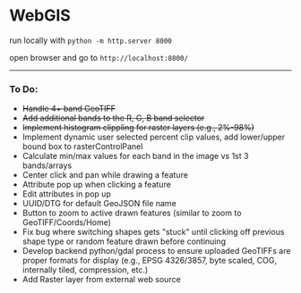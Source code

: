 # WebGIS
run locally with `python -m http.server 8000`

open browser and go to `http://localhost:8000/`

----

### To Do:
* ~~Handle 4+ band GeoTIFF~~
* ~~Add additional bands to the R, G, B band selector~~
* ~~Implement histogram clippling for raster layers (e.g., 2%-98%)~~
* Implement dynamic user selected percent clip values, add lower/upper bound box to rasterControlPanel
* Calculate min/max values for each band in the image vs 1st 3 bands/arrays
* Center click and pan while drawing a feature
* Attribute pop up when clicking a feature
* Edit attributes in pop up
* UUID/DTG for default GeoJSON file name
* Button to zoom to active drawn features (similar to zoom to GeoTIFF/Coords/Home)
* Fix bug where switching shapes gets "stuck" until clicking off previous shape type or random feature drawn before continuing
* Develop backend python/gdal process to ensure uploaded GeoTIFFs are proper formats for display (e.g., EPSG 4326/3857, byte scaled, COG, internally tiled, compression, etc.)
* Add Raster layer from external web source
